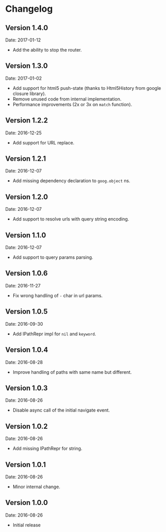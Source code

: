 # Changelog #

## Version 1.4.0

Date: 2017-01-12

- Add the ability to stop the router.


## Version 1.3.0

Date: 2017-01-02

- Add support for html5 push-state (thanks to Html5History from google
  closure library).
- Remove unused code from internal implementation.
- Performance improvements (2x or 3x on `match` function).


## Version 1.2.2 ##

Date: 2016-12-25

- Add support for URL replace.


## Version 1.2.1 ##

Date: 2016-12-07

- Add missing dependency declaration to `goog.object` ns.


## Version 1.2.0 ##

Date: 2016-12-07

- Add support to resolve urls with query string encoding.


## Version 1.1.0 ##

Date: 2016-12-07

- Add support to query params parsing.


## Version 1.0.6 ##

Date: 2016-11-27

- Fix wrong handling of `-` char in url params.


## Version 1.0.5 ##

Date: 2016-09-30

- Add IPathRepr impl for `nil` and `keyword`.


## Version 1.0.4 ##

Date: 2016-08-28

- Improve handling of paths with same name but different.


## Version 1.0.3 ##

Date: 2016-08-26

- Disable async call of the initial navigate event.


## Version 1.0.2 ##

Date: 2016-08-26

- Add missing IPathRepr for string.


## Version 1.0.1 ##

Date: 2016-08-26

- Minor internal change.


## Version 1.0.0 ##

Date: 2016-08-26

- Initial release
